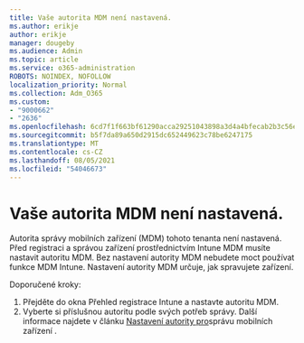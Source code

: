 ```yaml
---
title: Vaše autorita MDM není nastavená.
ms.author: erikje
author: erikje
manager: dougeby
ms.audience: Admin
ms.topic: article
ms.service: o365-administration
ROBOTS: NOINDEX, NOFOLLOW
localization_priority: Normal
ms.collection: Adm_O365
ms.custom:
- "9000662"
- "2636"
ms.openlocfilehash: 6cd7f1f663bf61290acca29251043898a3d4a4bfecab2b3c56eeb3207e8ccf9d
ms.sourcegitcommit: b5f7da89a650d2915dc652449623c78be6247175
ms.translationtype: MT
ms.contentlocale: cs-CZ
ms.lasthandoff: 08/05/2021
ms.locfileid: "54046673"
---
```

# <a name="your-mdm-authority-is-not-set"></a>Vaše autorita MDM není nastavená.

Autorita správy mobilních zařízení (MDM) tohoto tenanta není nastavená. Před registraci a správou zařízení prostřednictvím Intune MDM musíte nastavit autoritu MDM. Bez nastavení autority MDM nebudete moct používat funkce MDM Intune. Nastavení autority MDM určuje, jak spravujete zařízení.

Doporučené kroky:
1. Přejděte do okna Přehled registrace Intune a nastavte autoritu MDM.
2. Vyberte si příslušnou autoritu podle svých potřeb správy. Další informace najdete v článku [Nastavení autority pro](https://docs.microsoft.com/intune/mdm-authority-set)správu mobilních zařízení .